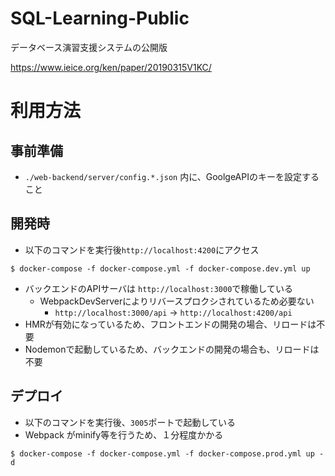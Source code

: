 # SQL-Learning-Public
データベース演習支援システムの公開版

https://www.ieice.org/ken/paper/20190315V1KC/

# 利用方法
## 事前準備
* `./web-backend/server/config.*.json` 内に、GoolgeAPIのキーを設定すること

## 開発時
* 以下のコマンドを実行後`http://localhost:4200`にアクセス
```
$ docker-compose -f docker-compose.yml -f docker-compose.dev.yml up
```
* バックエンドのAPIサーバは `http://localhost:3000`で稼働している
    * WebpackDevServerによりリバースプロクシされているため必要ない
        * `http://localhost:3000/api` → `http://localhost:4200/api`
* HMRが有効になっているため、フロントエンドの開発の場合、リロードは不要
* Nodemonで起動しているため、バックエンドの開発の場合も、リロードは不要

## デプロイ
* 以下のコマンドを実行後、`3005`ポートで起動している
* Webpack がminify等を行うため、１分程度かかる
```
$ docker-compose -f docker-compose.yml -f docker-compose.prod.yml up -d
```

